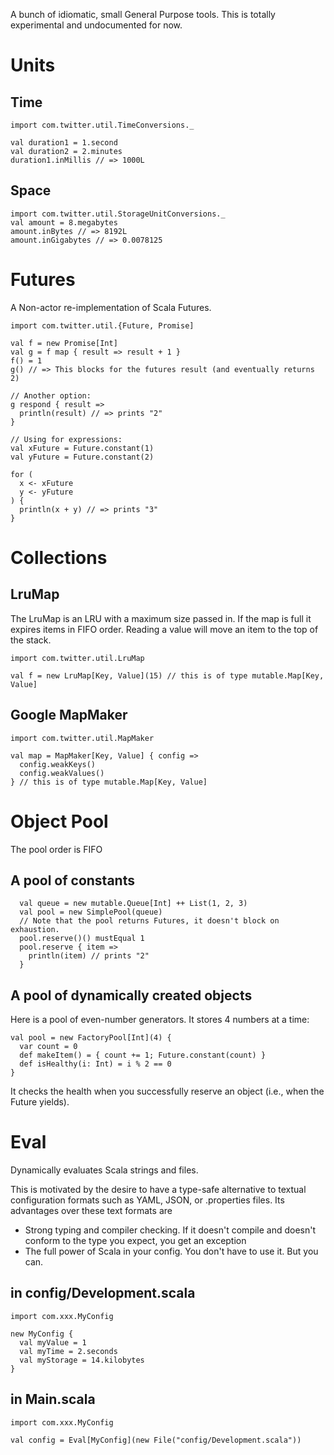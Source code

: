 A bunch of idiomatic, small General Purpose tools. This is totally experimental and undocumented for now.

# Units

## Time

    import com.twitter.util.TimeConversions._

    val duration1 = 1.second
    val duration2 = 2.minutes
    duration1.inMillis // => 1000L

## Space

    import com.twitter.util.StorageUnitConversions._
    val amount = 8.megabytes
    amount.inBytes // => 8192L
    amount.inGigabytes // => 0.0078125

# Futures

A Non-actor re-implementation of Scala Futures.

    import com.twitter.util.{Future, Promise]

    val f = new Promise[Int]
    val g = f map { result => result + 1 }
    f() = 1
    g() // => This blocks for the futures result (and eventually returns 2)

    // Another option:
    g respond { result =>
      println(result) // => prints "2"
    }

    // Using for expressions:
    val xFuture = Future.constant(1)
    val yFuture = Future.constant(2)

    for (
      x <- xFuture
      y <- yFuture
    ) {
      println(x + y) // => prints "3"
    }

# Collections

## LruMap

The LruMap is an LRU with a maximum size passed in. If the map is full it expires items in FIFO order. Reading a value will move an item to the top of the stack.

    import com.twitter.util.LruMap

    val f = new LruMap[Key, Value](15) // this is of type mutable.Map[Key, Value]

## Google MapMaker

    import com.twitter.util.MapMaker

    val map = MapMaker[Key, Value] { config =>
      config.weakKeys()
      config.weakValues()
    } // this is of type mutable.Map[Key, Value]

# Object Pool

The pool order is FIFO

## A pool of constants

      val queue = new mutable.Queue[Int] ++ List(1, 2, 3)
      val pool = new SimplePool(queue)
      // Note that the pool returns Futures, it doesn't block on exhaustion.
      pool.reserve()() mustEqual 1
      pool.reserve { item =>
        println(item) // prints "2"
      }

## A pool of dynamically created objects 

Here is a pool of even-number generators. It stores 4 numbers at a time:

    val pool = new FactoryPool[Int](4) {
      var count = 0
      def makeItem() = { count += 1; Future.constant(count) }
      def isHealthy(i: Int) = i % 2 == 0
    }

It checks the health when you successfully reserve an object (i.e., when the Future yields).

# Eval

Dynamically evaluates Scala strings and files.

This is motivated by the desire to have a type-safe alternative to textual configuration formats such as
YAML, JSON, or .properties files.  Its advantages over these text
formats are

*   Strong typing and compiler checking.  If it doesn't compile and
    doesn't conform to the type you expect, you get an exception
*   The full power of Scala in your config.  You don't have to use
    it.  But you can.

## in config/Development.scala

    import com.xxx.MyConfig

    new MyConfig {
      val myValue = 1
      val myTime = 2.seconds
      val myStorage = 14.kilobytes
    }

## in Main.scala

    import com.xxx.MyConfig

    val config = Eval[MyConfig](new File("config/Development.scala"))